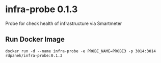 # infra-probe 0.1.3
Probe for check health of infrastructure via Smartmeter

## Run Docker Image
`docker run -d --name infra-probe -e PROBE_NAME=PROBE3 -p 3014:3014 rdpanek/infra-probe:0.1.3`
